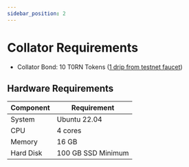 ```yaml
---
sidebar_position: 2
---
```


# Collator Requirements

- Collator Bond: 10 T0RN Tokens ([1 drip from testnet faucet](https://faucet.t0rn.io))

## Hardware Requirements
| Component | Requirement |
|---|---|
| System | Ubuntu 22.04 |
| CPU | 4 cores |
| Memory | 16 GB |
| Hard Disk | 100 GB SSD Minimum |
